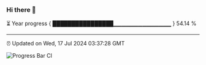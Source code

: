 ### Hi there 👋

⏳ Year progress { ████████████████▁▁▁▁▁▁▁▁▁▁▁▁▁▁ } 54.14 %

---

⏰ Updated on Wed, 17 Jul 2024 03:37:28 GMT

![Progress Bar CI](https://github.com/IshwaranRudhara/GIT-ACTION/workflows/Progress%20Bar%20CI/badge.svg)
